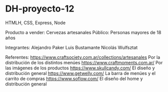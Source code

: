 # DH-proyecto-12

HTMLH, CSS, Express, Node

Producto a vender: Cervezas artesanales
Público: Personas mayores de 18 años

Integrantes:
Alejandro Paker
Luis Bustamante
Nicolás Wulfsztat

Referentes:
https://www.craftsociety.com.ar/collections/artesanales
Por la distribución de los distintos menúes
https://www.craftmoments.com.ar/
Por las imágenes de los productos
https://www.skullcandy.com/
El diseño y distribución general
https://www.getwelly.com/
La barra de menúes y el carrito de compras
https://www.soflow.com/
El diseño del home y distribución general